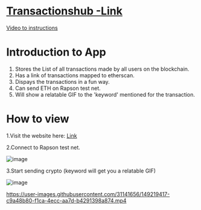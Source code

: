 [<h1>Transactionshub -Link</h1>](transactions-hub-supersahil009.netlify.app)

[Video to instructions](https://drive.google.com/file/d/1WRPxbq30NcN3X-h_8B0G6ZkSyl0xaCha/view?usp=sharing)

<h1>Introduction to App</h1>

1. Stores the List of all transactions made by all users on the blockchain.
2. Has a link of transactions mapped to etherscan.
3. Dispays the transactions in a fun way.
4. Can send ETH on Rapson test net.
5. Will show a relatable GIF to the 'keyword' mentioned for the transaction.


<h1>How to view</h1>

1.Visit the website here: [Link](transactions-hub-supersahil009.netlify.app)

2.Connect to Rapson test net.

![image](https://user-images.githubusercontent.com/31141656/148695001-58b22191-de4b-4f4b-b713-411de21c63a7.png)


3.Start sending crypto
(keyword will get you a relatable GIF)

![image](https://user-images.githubusercontent.com/31141656/148694949-68a8370e-4877-468d-9506-ad21c57a94ca.png)




https://user-images.githubusercontent.com/31141656/149219417-c9a48b80-f1ca-4ecc-aa7d-b4291398a874.mp4
